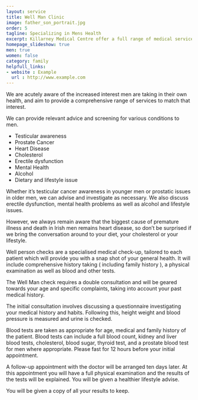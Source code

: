 ```yaml
---
layout: service
title: Well Man Clinic
image: father_son_portrait.jpg
order: 5
tagline: Specializing in Mens Health
excerpt: Killarney Medical Centre offer a full range of medical services for men of all ages. From general wellness and nutrition to vasectomy, sexual dysfunction and prostate cancer.
homepage_slideshow: true
men: true
women: false
category: family
helpfull_links:
- website : Example
  url : http://www.example.com 
---
```


We are acutely aware of the increased interest men are taking in their own health, and aim to provide a comprehensive range of services to match that interest.

We can provide relevant advice and screening for various conditions to men.

* Testicular awareness
* Prostate Cancer
* Heart Disease
* Cholesterol
* Erectile dysfunction
* Mental Health
* Alcohol
* Dietary and lifestyle issue

Whether it’s testicular cancer awareness in younger men or prostatic issues in older men, we can advise and investigate as necessary. We also discuss erectile dysfunction, mental health problems as well as alcohol and lifestyle issues.

However, we always remain aware that the biggest cause of premature illness and death in Irish men remains heart disease, so don’t be surprised if we bring the conversation around to your diet, your cholesterol or your lifestyle.

Well person checks are a specialised medical check-up, tailored to each patient which will provide you with a snap shot of your general health. It will include comprehensive history taking ( including family history ), a physical examination as well as blood and other tests.

The Well Man check requires a double consultation and will be geared towards your age and specific complaints, taking into account your past medical history.

The initial consultation involves discussing a questionnaire investigating your medical history and habits. Following this, height weight and blood pressure is measured and urine is checked.

Blood tests are taken as appropriate for age, medical and family history of the patient. Blood tests can include a full blood count, kidney and liver blood tests, cholesterol, blood sugar, thyroid test, and a prostate blood test for men where appropriate. Please fast for 12 hours before your initial appointment.

A follow-up appointment with the doctor will be arranged ten days later. At this appointment you will have a full physical examination and the results of the tests will be explained. You will be given a healthier lifestyle advise.

You will be given a copy of all your results to keep.